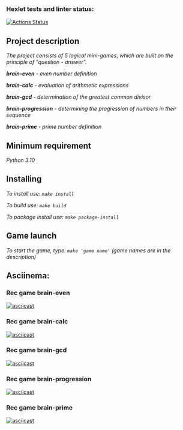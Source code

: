 ### Hexlet tests and linter status:
[![Actions Status](https://github.com/DmitriiSushkov/python-project-49/workflows/hexlet-check/badge.svg)](https://github.com/DmitriiSushkov/python-project-49/actions)





## Project description

 _The project consists of 5 logical mini-games, which are built on the principle of "question - answer"._

 _**brain-even** - even number definition_

 _**brain-calc** - evaluation of arithmetic expressions_
 
 _**brain-gcd** - determination of the greatest common divisor_
 
 _**brain-progression** - determining the progression of numbers in their sequence_
 
 _**brain-prime** - prime number definition_ 
## Minimum requirement 

 _Python 3.10_

## Installing

 _To install use: ```make install```_

 _To build use: ```make build```_

 _To package install use: ```make package-install```_

## Game launch

 _To start the game, type: ```make 'game name'``` (game names are in the description)_


## Asciinema:

### Rec game brain-even

[![asciicast](https://asciinema.org/a/lewMsSvMclLWuOUzyOdts6gHO.svg)](https://asciinema.org/a/lewMsSvMclLWuOUzyOdts6gHO)

### Rec game brain-calc

[![asciicast](https://asciinema.org/a/eLkd9V4Z62RZVLFBQAJ3zln7E.svg)](https://asciinema.org/a/eLkd9V4Z62RZVLFBQAJ3zln7E)

### Rec game brain-gcd

[![asciicast](https://asciinema.org/a/jSVEZylRSDBlN5sUpccqDgHdE.svg)](https://asciinema.org/a/jSVEZylRSDBlN5sUpccqDgHdE)

### Rec game brain-progression

[![asciicast](https://asciinema.org/a/qQiz1dcEtD4A7V5LUsL2n0WNb.svg)](https://asciinema.org/a/qQiz1dcEtD4A7V5LUsL2n0WNb) 

### Rec game brain-prime

[![asciicast](https://asciinema.org/a/5Q9tRrbRDPJxlTxRU91Odmxdd.svg)](https://asciinema.org/a/5Q9tRrbRDPJxlTxRU91Odmxdd)

